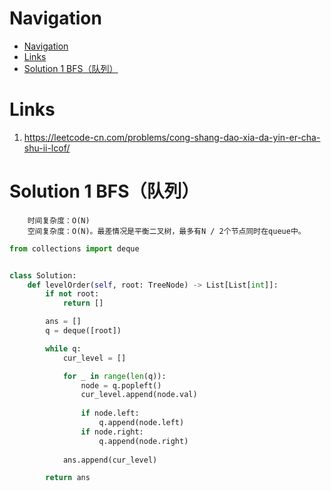 # Navigation
- [Navigation](#navigation)
- [Links](#links)
- [Solution 1 BFS（队列）](#solution-1-bfs%e9%98%9f%e5%88%97)

# Links
1. https://leetcode-cn.com/problems/cong-shang-dao-xia-da-yin-er-cha-shu-ii-lcof/

# Solution 1 BFS（队列）
```
    时间复杂度：O(N)
    空间复杂度：O(N)。最差情况是平衡二叉树，最多有N / 2个节点同时在queue中。
```
```python
from collections import deque


class Solution:
    def levelOrder(self, root: TreeNode) -> List[List[int]]:
        if not root:
            return []

        ans = []
        q = deque([root])

        while q:
            cur_level = []

            for _ in range(len(q)):
                node = q.popleft()
                cur_level.append(node.val)
                
                if node.left:
                    q.append(node.left)
                if node.right:
                    q.append(node.right)
            
            ans.append(cur_level)

        return ans
```
